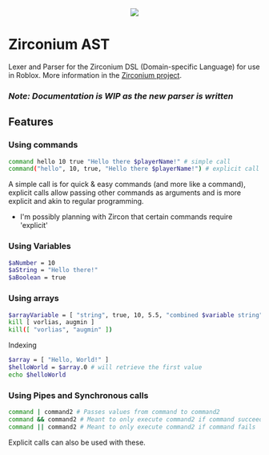 <center>
    <img src="https://assets.vorlias.com/i1/zirconium-ast.png"/>
</center>

# Zirconium AST
Lexer and Parser for the Zirconium DSL (Domain-specific Language) for use in Roblox.
More information in the [Zirconium project](https://github.com/roblox-aurora/zirconium).

### _Note: Documentation is WIP as the new parser is written_

## Features
### Using commands
```bash
command hello 10 true "Hello there $playerName!" # simple call
command("hello", 10, true, "Hello there $playerName!") # explicit call
```
A simple call is for quick & easy commands (and more like a command), explicit calls allow passing other commands as arguments and is more explicit and akin to regular programming.

- I'm possibly planning with Zircon that certain commands require 'explicit'

### Using Variables
```bash
$aNumber = 10
$aString = "Hello there!"
$aBoolean = true
```

### Using arrays
```bash
$arrayVariable = [ "string", true, 10, 5.5, "combined $variable string" ] #variable use
kill [ vorlias, augmin ]
kill([ "vorlias", "augmin" ])
```

Indexing
```bash
$array = [ "Hello, World!" ]
$helloWorld = $array.0 # will retrieve the first value
echo $helloWorld
```

### Using Pipes and Synchronous calls
```bash
command | command2 # Passes values from command to command2
command && command2 # Meant to only execute command2 if command succeeds
command || command2 # Meant to only execute command2 if command fails
```
Explicit calls can also be used with these.
